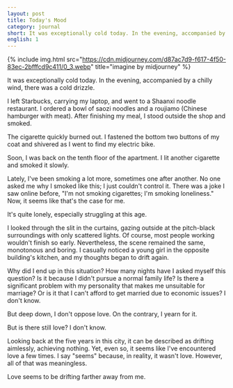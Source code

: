 ```yaml
---
layout: post
title: Today's Mood
category: journal
short: It was exceptionally cold today. In the evening, accompanied by a chilly wind, there was a cold drizzle
english: 1
---
```


{% include img.html src="https://cdn.midjourney.com/d87ac7d9-f617-4f50-83ec-2bfffcd9c411/0_3.webp" title="imagine by midjourney" %}

It was exceptionally cold today. In the evening, accompanied by a chilly wind, there was a cold drizzle.

I left Starbucks, carrying my laptop, and went to a Shaanxi noodle restaurant. I ordered a bowl of saozi noodles and a roujiamo (Chinese hamburger with meat). After finishing my meal, I stood outside the shop and smoked.

The cigarette quickly burned out. I fastened the bottom two buttons of my coat and shivered as I went to find my electric bike.

Soon, I was back on the tenth floor of the apartment. I lit another cigarette and smoked it slowly.

Lately, I've been smoking a lot more, sometimes one after another. No one asked me why I smoked like this; I just couldn't control it. There was a joke I saw online before, "I'm not smoking cigarettes; I'm smoking loneliness." Now, it seems like that's the case for me.

It's quite lonely, especially struggling at this age.

I looked through the slit in the curtains, gazing outside at the pitch-black surroundings with only scattered lights. Of course, most people working wouldn't finish so early. Nevertheless, the scene remained the same, monotonous and boring. I casually noticed a young girl in the opposite building's kitchen, and my thoughts began to drift again.

Why did I end up in this situation? How many nights have I asked myself this question? Is it because I didn't pursue a normal family life? Is there a significant problem with my personality that makes me unsuitable for marriage? Or is it that I can't afford to get married due to economic issues? I don't know.

But deep down, I don't oppose love. On the contrary, I yearn for it.

But is there still love? I don't know.

Looking back at the five years in this city, it can be described as drifting aimlessly, achieving nothing. Yet, even so, it seems like I've encountered love a few times. I say "seems" because, in reality, it wasn't love. However, all of that was meaningless.

Love seems to be drifting farther away from me.